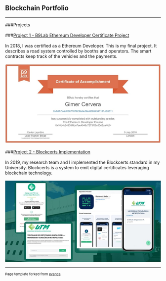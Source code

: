 ## Blockchain Portfolio
---
###Projects
<br><br>
###[Project 1 - B9Lab Ethereum Developer Certificate Project](https://github.com/gimercervera/Certificate)
<br><br>
In 2018, I was certified as a Ethereum Developer. This is my final project. It describes a road system controlled by booths and operators. The smart contracts keep track of the vehicles and the payments.
<br><br>
<img src="images/certificate.jpg?raw=true"/>
<br><br>
###[Project 2 - Blockcerts Implementation](/pdf/blockcerts_presentation.pdf)
<br><br>
In 2019, my research team and I implemented the Blockcerts standard in my University. Blockcerts is a system to emit digital certificates leveraging blockchain technology.
<br><br>
<img src="images/utm_certs.jpg?raw=true"/>

---
<p style="font-size:11px">Page template forked from <a href="https://github.com/evanca/quick-portfolio" target="_blank">evanca</a></p>
<!-- Remove above link if you don't want to attibute -->
